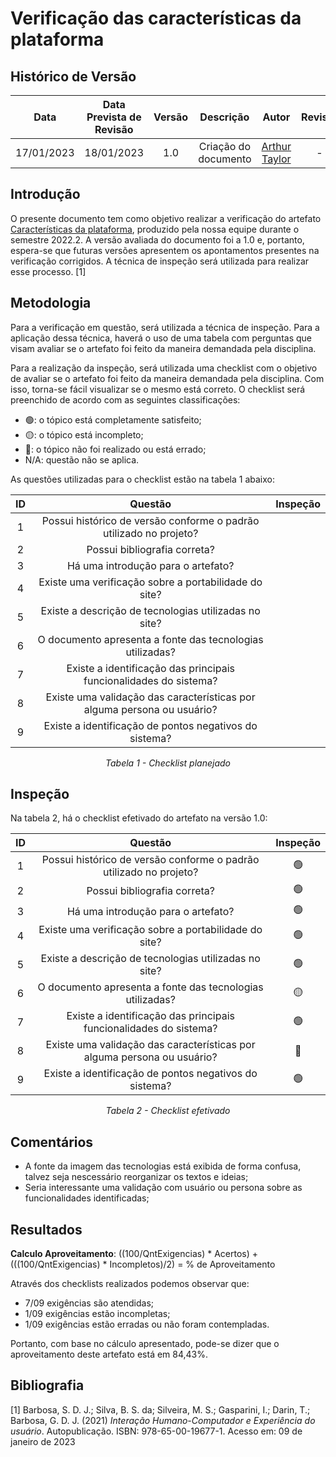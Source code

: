 # Verificação das características da plataforma
## <a>Histórico de Versão</a>
|    Data    | Data Prevista de Revisão | Versão |      Descrição       |                 Autor                  |                  Revisor                   |
| :--------: | :----------------------: | :----: | :------------------: | :------------------------------------: | :----------------------------------------: |
| 17/01/2023 |        18/01/2023        |  1.0   | Criação do documento | [Arthur Taylor](https://github.com/Eruel6) | - |

## <a>Introdução</a>
O presente documento tem como objetivo realizar a verificação do artefato [Características da plataforma](../../Tarefas/CaracteristicasPlataforma.md), produzido pela nossa equipe durante o semestre 2022.2. A versão avaliada do documento foi a 1.0 e, portanto, espera-se que futuras versões apresentem os apontamentos presentes na verificação corrigidos. A técnica de inspeção será utilizada para realizar esse processo. [1]

## <a>Metodologia</a>
Para a verificação em questão, será utilizada a técnica de inspeção. Para a aplicação dessa técnica, haverá o uso de uma tabela com perguntas que visam avaliar se o artefato foi feito da maneira demandada pela disciplina.

Para a realização da inspeção, será utilizada uma checklist com o objetivo de avaliar se o artefato foi feito da maneira demandada pela disciplina. Com isso, torna-se fácil visualizar se o mesmo está correto. O checklist será preenchido de acordo com as seguintes classificações:

* 🟢: o tópico está completamente satisfeito;
* 🟡: o tópico está incompleto;
* 🔴: o tópico não foi realizado ou está errado;
* N/A: questão não se aplica.

As questões utilizadas para o checklist estão na tabela 1 abaixo:

<center>

|  ID   |                              Questão                                    | Inspeção |
| :---: | :---------------------------------------------------------------------: | :------: |
|   1   | Possui histórico de versão conforme o padrão utilizado no projeto?      |          |
|   2   | Possui bibliografia correta?                                            |          |
|   3   | Há uma introdução para o artefato?                                      |          |
|   4   | Existe uma verificação sobre a portabilidade do site?                   |          |
|   5   | Existe a descrição de tecnologias utilizadas no site?                   |          |
|   6   | O documento apresenta a fonte das tecnologias utilizadas?               |          |
|   7   | Existe a identificação das principais funcionalidades do sistema?       |          |
|   8   | Existe uma validação das características por alguma persona ou usuário? |          |
|   9   | Existe a identificação de pontos negativos do sistema?                  |          |
  
*Tabela 1 - Checklist planejado*

</center>

## <a>Inspeção</a>

Na tabela 2, há o checklist efetivado do artefato na versão 1.0:

<center>

|  ID   |                              Questão                                    | Inspeção |
| :---: | :---------------------------------------------------------------------: | :------: |
|   1   | Possui histórico de versão conforme o padrão utilizado no projeto?      |     🟢     |
|   2   | Possui bibliografia correta?                                            |     🟢     |
|   3   | Há uma introdução para o artefato?                                      |     🟢     |
|   4   | Existe uma verificação sobre a portabilidade do site?                   |     🟢     |
|   5   | Existe a descrição de tecnologias utilizadas no site?                   |     🟢     |
|   6   | O documento apresenta a fonte das tecnologias utilizadas?               |     🟡     |
|   7   | Existe a identificação das principais funcionalidades do sistema?       |     🟢     |
|   8   | Existe uma validação das características por alguma persona ou usuário? |     🔴     |
|   9   | Existe a identificação de pontos negativos do sistema?                  |     🟢     |
  
*Tabela 2 - Checklist efetivado*

</center>

## <a>Comentários</a>

* A fonte da imagem das tecnologias está exibida de forma confusa, talvez seja nescessário reorganizar os textos e ideias;
* Seria interessante uma validação com usuário ou persona sobre as funcionalidades identificadas;

## <a>Resultados</a>
<a>**Calculo Aproveitamento**</a>: ((100/QntExigencias) * Acertos) + (((100/QntExigencias) * Incompletos)/2) = % de Aproveitamento

Através dos checklists realizados podemos observar que:

* 7/09 exigências são atendidas;
* 1/09 exigências estão incompletas;
* 1/09 exigências estão erradas ou não foram contempladas.

Portanto, com base no cálculo apresentado, pode-se dizer que o aproveitamento deste artefato está em 84,43%.

## <a>Bibliografia</a>

[1] Barbosa, S. D. J.; Silva, B. S. da; Silveira, M. S.; Gasparini, I.; Darin, T.; Barbosa, G. D. J. (2021) _Interação Humano-Computador e Experiência do usuário_. Autopublicação. ISBN: 978-65-00-19677-1. Acesso em: 09 de janeiro de 2023
